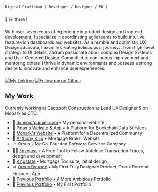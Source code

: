 <code>Digital Craftsman ( Developer / Designer / PO )</code>

<p style="margin: 24px 0">👋 Hi there !</p>
<p style="margin: 24px 0">With over seven years of experience in product design and frontend development, I specialize in coordinating agile teams to build intuitive, feature-rich dashboards and websites. As a humble and optimistic UX Design advocate, I excel in creating holistic user journeys, from high-level strategy to UI details, and am passionate about complex Design Systems and User-Centered Design. Committed to continuous improvement and mentoring others, I thrive in dynamic environments and possess a strong desire to innovate and enhance user experiences.</p>

<div style="margin: 16px 0">
  <a href="https://linktr.ee/dominicf96"><img src="https://img.shields.io/badge/DominicF96-Find_Me-%2357d12e?style=for-the-badge&logo=linktree" alt="My Linktree"/></a>
  <a href="https://github.com/login?return_to=https%3A%2F%2Fgithub.com%2FDominicF96"><img src="https://img.shields.io/badge/DominicF96-Follow-57d12e?style=for-the-badge&logo=github" alt="Follow me on Github"/></a>
</div>

<h2>My Work</h2>

Currently working at Cactusoft Construction as Lead UX Designer & on Monark as CTO.

<ul>
  <li>🥳 <a href="https://dominicfournier.com" target="_blank">dominicfournier.com</a> • My personal website</li>
  <li>📡 <a href="https://pinax.network" target="_blank">Pinax's Website & App</a> • A Platform for Blockchain Data Services</li>
  <li>🦋 <a href="https://monark.io" target="_blank">Monark's Website</a> • A Platform for a Decentralized Community</li>
  <li>🏦 <a href="https://anthonyking.ca" target="_blank">Anthony King</a> • Mortgage Broker Website</li>
  <li>📈 Oreus • My Co-Founded Software Services Company</li>
  <li>🕵️‍♂️ <a href="https://spyglass.network" target="_blank">Spyglass</a> • A Free Tool to Follow Antelope Transaction Traces, design and development</li>
  <li>🏦 <a href="https://kingstate.ca/" target="_blank">Kingstate</a> • Mortgage Toolsuite, initial design</li>
  <li>📊 <a href="https://balance.oreus.dominicfournier.com" target="_blank">Oreus Balance</a> • My First Fully Designed Product; Oreus Personal Finances App</li>
  <li>👴 <a href="https://portfolio2022.dominicfournier.com" target="_blank">Previous Portfolio</a> • A More Ambitious Portfolio</li>
  <li>👶 <a href="https://portfolio2020.dominicfournier.com" target="_blank">Previous Portfolio</a> • My First Portfolio</li>
</ul>
